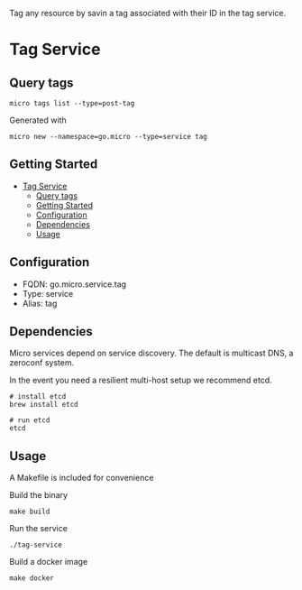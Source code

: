 Tag any resource by savin a tag associated with their ID in the tag service.

# Tag Service

## Query tags

```
micro tags list --type=post-tag
```

Generated with

```
micro new --namespace=go.micro --type=service tag
```

## Getting Started

- [Tag Service](#tag-service)
  - [Query tags](#query-tags)
  - [Getting Started](#getting-started)
  - [Configuration](#configuration)
  - [Dependencies](#dependencies)
  - [Usage](#usage)

## Configuration

- FQDN: go.micro.service.tag
- Type: service
- Alias: tag

## Dependencies

Micro services depend on service discovery. The default is multicast DNS, a zeroconf system.

In the event you need a resilient multi-host setup we recommend etcd.

```
# install etcd
brew install etcd

# run etcd
etcd
```

## Usage

A Makefile is included for convenience

Build the binary

```
make build
```

Run the service
```
./tag-service
```

Build a docker image
```
make docker
```